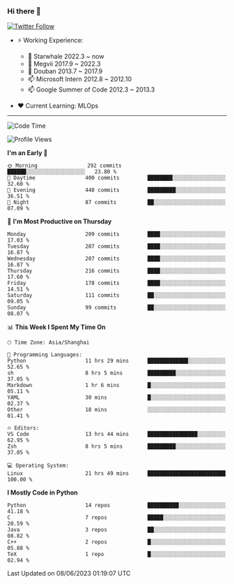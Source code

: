 ### Hi there 👋

[![Twitter Follow](https://img.shields.io/twitter/follow/tianweidut?style=social)](https://twitter.com/tianweidut)

- ⚡ Working Experience:
  - 🔭 Starwhale 2022.3 ~ now
  - 🌱 Megvii 2017.9 ~ 2022.3
  - 🌱 Douban 2013.7 ~ 2017.9
  - 📫 Microsoft Intern 2012.8 ~ 2012.10
  - 📫 Google Summer of Code 2012.3 ~ 2013.3

- ❤️ Current Learning: MLOps

---
<!--START_SECTION:waka-->
![Code Time](http://img.shields.io/badge/Code%20Time-4%2C137%20hrs%2044%20mins-blue)

![Profile Views](http://img.shields.io/badge/Profile%20Views-0-blue)

**I'm an Early 🐤** 

```text
🌞 Morning                292 commits         ██████░░░░░░░░░░░░░░░░░░░   23.80 % 
🌆 Daytime                400 commits         ████████░░░░░░░░░░░░░░░░░   32.60 % 
🌃 Evening                448 commits         █████████░░░░░░░░░░░░░░░░   36.51 % 
🌙 Night                  87 commits          ██░░░░░░░░░░░░░░░░░░░░░░░   07.09 % 
```
📅 **I'm Most Productive on Thursday** 

```text
Monday                   209 commits         ████░░░░░░░░░░░░░░░░░░░░░   17.03 % 
Tuesday                  207 commits         ████░░░░░░░░░░░░░░░░░░░░░   16.87 % 
Wednesday                207 commits         ████░░░░░░░░░░░░░░░░░░░░░   16.87 % 
Thursday                 216 commits         ████░░░░░░░░░░░░░░░░░░░░░   17.60 % 
Friday                   178 commits         ████░░░░░░░░░░░░░░░░░░░░░   14.51 % 
Saturday                 111 commits         ██░░░░░░░░░░░░░░░░░░░░░░░   09.05 % 
Sunday                   99 commits          ██░░░░░░░░░░░░░░░░░░░░░░░   08.07 % 
```


📊 **This Week I Spent My Time On** 

```text
🕑︎ Time Zone: Asia/Shanghai

💬 Programming Languages: 
Python                   11 hrs 29 mins      █████████████░░░░░░░░░░░░   52.65 % 
sh                       8 hrs 5 mins        █████████░░░░░░░░░░░░░░░░   37.05 % 
Markdown                 1 hr 6 mins         █░░░░░░░░░░░░░░░░░░░░░░░░   05.11 % 
YAML                     30 mins             █░░░░░░░░░░░░░░░░░░░░░░░░   02.37 % 
Other                    18 mins             ░░░░░░░░░░░░░░░░░░░░░░░░░   01.41 % 

🔥 Editors: 
VS Code                  13 hrs 44 mins      ████████████████░░░░░░░░░   62.95 % 
Zsh                      8 hrs 5 mins        █████████░░░░░░░░░░░░░░░░   37.05 % 

💻 Operating System: 
Linux                    21 hrs 49 mins      █████████████████████████   100.00 % 
```

**I Mostly Code in Python** 

```text
Python                   14 repos            ██████████░░░░░░░░░░░░░░░   41.18 % 
C                        7 repos             █████░░░░░░░░░░░░░░░░░░░░   20.59 % 
Java                     3 repos             ██░░░░░░░░░░░░░░░░░░░░░░░   08.82 % 
C++                      2 repos             █░░░░░░░░░░░░░░░░░░░░░░░░   05.88 % 
TeX                      1 repo              █░░░░░░░░░░░░░░░░░░░░░░░░   02.94 % 
```




 Last Updated on 08/06/2023 01:19:07 UTC
<!--END_SECTION:waka-->
